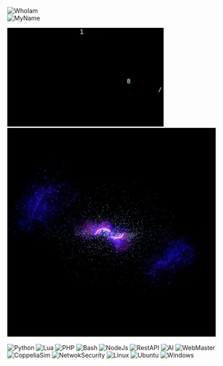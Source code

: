![WhoIam](https://img.shields.io/badge/Who_I_am:_A_full_stack_developer-FF7F00?style=for-the-badge&logo=brain&logoColor=white)
<br>
![MyName](https://img.shields.io/badge/My_Name:_Pouya_Poorrahman-4CAF50?style=for-the-badge&logo=brain&logoColor=white)

<img src=https://raw.githubusercontent.com/ByeCoder/ReadMe/refs/heads/main/ByeCoder.webp></img>
<img src=https://raw.githubusercontent.com/ByeCoder/ReadMe/refs/heads/main/ByeCoder2.webp></img>


![Python](https://img.shields.io/badge/Python-3776AB?style=for-the-badge&logo=python&logoColor=white)
![Lua](https://img.shields.io/badge/Lua-2C2D72?style=for-the-badge&logo=lua&logoColor=white)
![PHP](https://img.shields.io/badge/PHP-777BB4?style=for-the-badge&logo=php&logoColor=white)
![Bash](https://img.shields.io/badge/Bash-4EAA25?style=for-the-badge&logo=gnu-bash&logoColor=white)
![NodeJs](https://img.shields.io/badge/Node.js-339933?style=for-the-badge&logo=node.js&logoColor=white)
![RestAPI](https://img.shields.io/badge/REST_API-00BFFF?style=for-the-badge&logo=api&logoColor=white)
![AI](https://img.shields.io/badge/AI-FF7F00?style=for-the-badge&logo=brain&logoColor=white)
![WebMaster](https://img.shields.io/badge/WebMaster-4CAF50?style=for-the-badge&logo=globe&logoColor=white)
![CoppeliaSim](https://img.shields.io/badge/CoppeliaSim-00B5E2?style=for-the-badge&logo=robot&logoColor=white)
![NetwokSecurity](https://img.shields.io/badge/Network_Security-005C5C?style=for-the-badge&logo=lock&logoColor=white)
![Linux](https://img.shields.io/badge/Linux-FCC624?style=for-the-badge&logo=linux&logoColor=black)
![Ubuntu](https://img.shields.io/badge/Ubuntu-E95420?style=for-the-badge&logo=ubuntu&logoColor=white)
![Windows](https://img.shields.io/badge/Windows-0078D4?style=for-the-badge&logo=windows&logoColor=white)

